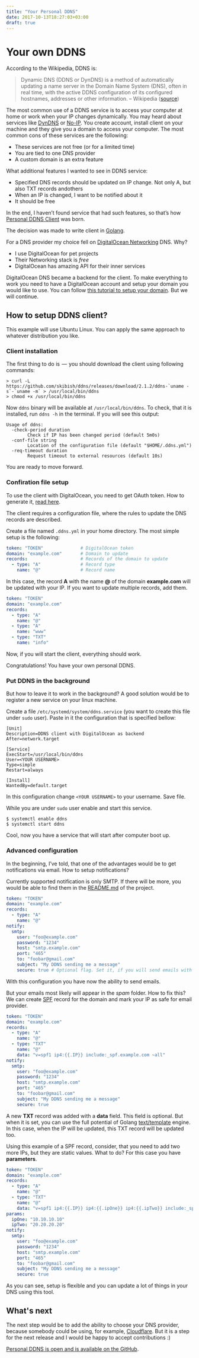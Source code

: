 ```yaml
---
title: "Your Personal DDNS"
date: 2017-10-13T18:27:03+03:00
draft: true
---
```


# Your own DDNS

According to the Wikipedia, DDNS is:

> Dynamic DNS (DDNS or DynDNS) is a method of automatically updating a name server in the Domain Name System (DNS), often in real time, with the active DDNS configuration of its configured hostnames, addresses or other information.
– Wikipedia ([source](https://en.wikipedia.org/wiki/Dynamic_DNS))

The most common use of a DDNS service is to access your computer at home or work when your IP changes dynamically. You may heard about services like [DynDNS](https://dyn.com/dns/) or [No-IP](https://www.noip.com/). You create account, install client on your machine and they give you a domain to access your computer. The most common cons of these services are the following:

- These services are not free (or for a limited time)
- You are tied to one DNS provider
- A custom domain is an extra feature

What additional features I wanted to see in DDNS service:

- Specified DNS records should be updated on IP change. Not only A, but also TXT records andothers
- When an IP is changed, I want to be notified about it
- It should be free

In the end, I haven’t found service that had such features, so that’s how [Personal DDNS Client](https://github.com/skibish/ddns) was born.

The decision was made to write client in [Golang](https://golang.org).

For a DNS provider my choice fell on [DigitalOcean Networking](https://www.digitalocean.com/products/networking/) DNS. Why?

- I use DigitalOcean for pet projects
- Their Networking stack is *free*
- DigitalOcean has amazing API for their inner services

DigitalOcean DNS became a backend for the client. To make everything to work you need to have a DigitalOcean account and setup your domain you would like to use. You can follow [this tutorial to setup your domain](https://www.digitalocean.com/community/tutorials/how-to-set-up-a-host-name-with-digitalocean). But we will continue.

## How to setup DDNS client?

This example will use Ubuntu Linux. You can apply the same approach to whatever distribution you like.

### Client installation

The first thing to do is  —  you should download the client using following commands:

```
> curl -L https://github.com/skibish/ddns/releases/download/2.1.2/ddns-`uname -s`-`uname -m` > /usr/local/bin/ddns
> chmod +x /usr/local/bin/ddns
```

Now `ddns` binary will be available at `/usr/local/bin/ddns`. To check, that it is installed, run `ddns -h` in the terminal. If you will see this output:

```
Usage of ddns:
  -check-period duration
    	Check if IP has been changed period (default 5m0s)
  -conf-file string
    	Location of the configuration file (default "$HOME/.ddns.yml")
  -req-timeout duration
    	Request timeout to external resources (default 10s)
```

You are ready to move forward.

### Confiration file setup

To use the client with DigitalOcean, you need to get OAuth token. How to generate it, [read here](https://www.digitalocean.com/community/tutorials/how-to-use-the-digitalocean-api-v2).

The client requires a configuration file, where the rules to update the DNS records are described.

Create a file named `.ddns.yml` in your home directory. The most simple setup is the following:

```yaml
token: "TOKEN"              # DigitalOcean token
domain: "example.com"       # Domain to update
records:                    # Records of the domain to update
  - type: "A"               # Record type
    name: "@"               # Record name
```

In this case, the record **A** with the name **@** of the domain **example.com** will be updated with your IP. If you want to update multiple records, add them.

```yaml
token: "TOKEN"
domain: "example.com"
records:
  - type: "A"
    name: "@"
  - type: "A"
    name: "www"
  - type: "TXT"
    name: "info"
```

Now, if you will start the client, everything should work.

Congratulations! You have your own personal DDNS.

### Put DDNS in the background

But how to leave it to work in the background? A good solution would be to register a new service on your linux machine.

Create a file `/etc/systemd/system/ddns.service` (you want to create this file under `sudo` user). Paste in it the configuration that is specified bellow:

```
[Unit]
Description=DDNS client with DigitalOcean as backend
After=network.target

[Service]
ExecStart=/usr/local/bin/ddns
User=<YOUR USERNAME>
Type=simple
Restart=always

[Install]
WantedBy=default.target
```

In this configuration change `<YOUR USERNAME>` to your username. Save file.

While you are under `sudo` user enable and start this service.

```
$ systemctl enable ddns
$ systemctl start ddns
```

Cool, now you have a service that will start after computer boot up.

### Advanced configuration

In the beginning, I’ve told, that one of the advantages would be to get notifications via email. How to setup notifications?

Currently supported notification is only SMTP. If there will be more, you would be able to find them in the [README.md](https://github.com/skibish/ddns/blob/master/README.md) of the project.

```yaml
token: "TOKEN"
domain: "example.com"
records:
  - type: "A"
    name: "@"
notify:
  smtp:
    user: "foo@example.com"
    password: "1234"
    host: "smtp.example.com"
    port: "465"
    to: "foobar@gmail.com"
    subject: "My DDNS sending me a message"
    secure: true # Optional flag. Set it, if you will send emails with SSL
```

With this configuration you have now the ability to send emails.

But your emails most likely will appear in the *spam* folder. How to fix this? We can create [SPF](https://en.wikipedia.org/wiki/Sender_Policy_Framework) record for the domain and mark your IP as safe for email provider.

```yaml
token: "TOKEN"
domain: "example.com"
records:
  - type: "A"
    name: "@"
  - type: "TXT"
    name: "@"
    data: "v=spf1 ip4:{{.IP}} include:_spf.example.com ~all"
notify:
  smtp:
    user: "foo@example.com"
    password: "1234"
    host: "smtp.example.com"
    port: "465"
    to: "foobar@gmail.com"
    subject: "My DDNS sending me a message"
    secure: true
```

A new **TXT** record was added with a **data** field. This field is optional. But when it is set, you can use the full potential of Golang [text/template](https://golang.org/pkg/text/template/) engine. In this case, when the IP will be updated, this TXT record will be updated too.

Using this example of a SPF record, consider, that you need to add two more IPs, but they are static values. What to do? For this case you have **parameters**.

```yaml
token: "TOKEN"
domain: "example.com"
records:
  - type: "A"
    name: "@"
  - type: "TXT"
    name: "@"
    data: "v=spf1 ip4:{{.IP}} ip4:{{.ipOne}} ip4:{{.ipTwo}} include:_spf.example.com ~all"
params:
  ipOne: "10.10.10.10"
  ipTwo: "20.20.20.20"
notify:
  smtp:
    user: "foo@example.com"
    password: "1234"
    host: "smtp.example.com"
    port: "465"
    to: "foobar@gmail.com"
    subject: "My DDNS sending me a message"
    secure: true
```

As you can see, setup is flexible and you can update a lot of things in your DNS using this tool.

## What's next

The next step would be to add the ability to choose your DNS provider, because somebody could be using, for example, [Cloudflare](https://www.cloudflare.com/dns/). But it is a step for the next release and I would be happy to accept contributions :)

[Personal DDNS is open and is available on the GitHub](https://github.com/skibish/ddns).
